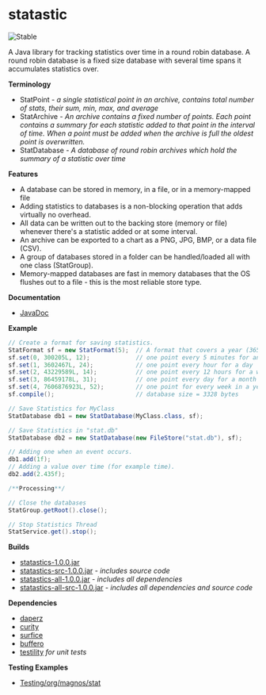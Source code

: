 statastic
=========

![Stable](http://i4.photobucket.com/albums/y123/Freaklotr4/stage_stable.png)

A Java library for tracking statistics over time in a round robin database. A round robin database is a fixed size database with several time spans it accumulates statistics over.

**Terminology**
- StatPoint *- a single statistical point in an archive, contains total number of stats, their sum, min, max, and average*
- StatArchive *- An archive contains a fixed number of points. Each point contains a summary for each statistic added to that point in the interval of time. When a point must be added when the archive is full the oldest point is overwritten.*
- StatDatabase *- A database of round robin archives which hold the summary of a statistic over time*

**Features**
- A database can be stored in memory, in a file, or in a memory-mapped file
- Adding statistics to databases is a non-blocking operation that adds virtually no overhead.
- All data can be written out to the backing store (memory or file) whenever there's a statistic added or at some interval.
- An archive can be exported to a chart as a PNG, JPG, BMP, or a data file (CSV).
- A group of databases stored in a folder can be handled/loaded all with one class (StatGroup).
- Memory-mapped databases are fast in memory databases that the OS flushes out to a file - this is the most reliable store type.

**Documentation**
- [JavaDoc](http://gh.magnos.org/?r=http://clickermonkey.github.com/statastic/)

**Example**

```java
// Create a format for saving statistics.
StatFormat sf = new StatFormat(5);  // A format that covers a year (365.25 days)
sf.set(0, 300205L, 12);             // one point every 5 minutes for an hour 
sf.set(1, 3602467L, 24);            // one point every hour for a day
sf.set(2, 43229589L, 14);           // one point every 12 hours for a week
sf.set(3, 86459178L, 31);           // one point every day for a month
sf.set(4, 7606876923L, 52);         // one point for every week in a year
sf.compile();                       // database size = 3328 bytes

// Save Statistics for MyClass
StatDatabase db1 = new StatDatabase(MyClass.class, sf);

// Save Statistics in "stat.db" 
StatDatabase db2 = new StatDatabase(new FileStore("stat.db"), sf);

// Adding one when an event occurs.
db1.add(1f);
// Adding a value over time (for example time).
db2.add(2.435f);

/**Processing**/

// Close the databases
StatGroup.getRoot().close();

// Stop Statistics Thread
StatService.get().stop();
```

**Builds**
- [statastics-1.0.0.jar](http://gh.magnos.org/?r=https://github.com/ClickerMonkey/statastic/blob/master/build/statastics-1.0.0.jar?raw=true)
- [statastics-src-1.0.0.jar](http://gh.magnos.org/?r=https://github.com/ClickerMonkey/statastic/blob/master/build/statastics-src-1.0.0.jar?raw=true) *- includes source code*
- [statastics-all-1.0.0.jar](http://gh.magnos.org/?r=https://github.com/ClickerMonkey/statastic/blob/master/build/statastics-1.0.0.jar?raw=true) *- includes all dependencies*
- [statastics-all-src-1.0.0.jar](http://gh.magnos.org/?r=https://github.com/ClickerMonkey/statastic/blob/master/build/statastics-src-1.0.0.jar?raw=true) *- includes all dependencies and source code*

**Dependencies**
- [daperz](http://gh.magnos.org/?r=https://github.com/ClickerMonkey/daperz)
- [curity](http://gh.magnos.org/?r=https://github.com/ClickerMonkey/curity)
- [surfice](http://gh.magnos.org/?r=https://github.com/ClickerMonkey/surfice)
- [buffero](http://gh.magnos.org/?r=https://github.com/ClickerMonkey/buffero)
- [testility](http://gh.magnos.org/?r=https://github.com/ClickerMonkey/testility) *for unit tests*

**Testing Examples**
- [Testing/org/magnos/stat](http://gh.magnos.org/?r=https://github.com/ClickerMonkey/statastic/tree/master/Testing/org/magnos/stat)
